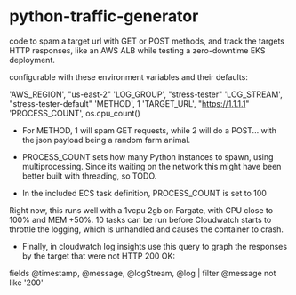 # python-traffic-generator

code to spam a target url with GET or POST methods, and track the targets HTTP responses, like an AWS ALB while testing a zero-downtime EKS deployment.

configurable with these environment variables and their defaults:

'AWS_REGION', "us-east-2"
'LOG_GROUP', "stress-tester"
'LOG_STREAM', "stress-tester-default"
'METHOD', 1
'TARGET_URL', "https://1.1.1.1"
'PROCESS_COUNT', os.cpu_count()

- For METHOD, 1 will spam GET requests, while 2 will do a POST... with the json payload being a random farm animal.

- PROCESS_COUNT sets how many Python instances to spawn, using multiprocessing. Since its waiting on the network this might have been better built with threading, so TODO.

- In the included ECS task definition, PROCESS_COUNT is set to 100

Right now, this runs well with a 1vcpu 2gb on Fargate, with CPU close to 100% and MEM +50%. 10 tasks can be run before Cloudwatch starts to throttle the logging, which is unhandled and causes the container to crash.

* Finally, in cloudwatch log insights use this query to graph the responses by the target that were not HTTP 200 OK:

fields @timestamp, @message, @logStream, @log
| filter @message not like '200'
